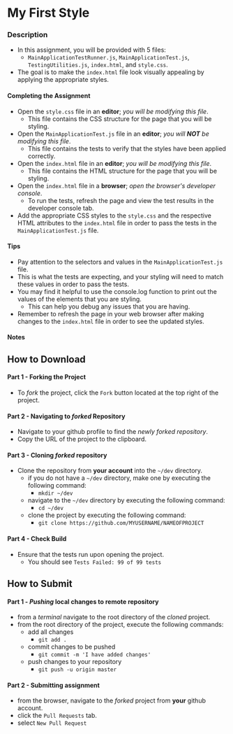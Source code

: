 # My First Style

### Description
* In this assignment, you will be provided with 5 files:
  * `MainApplicationTestRunner.js`, `MainApplicationTest.js`, `TestingUtilities.js`, `index.html`, and `style.css`.
* The goal is to make the `index.html` file look visually appealing by applying the appropriate styles.

#### Completing the Assignment
* Open the `style.css` file in an **editor**; _you will be modifying this file_.
  * This file contains the CSS structure for the page that you will be styling.
* Open the `MainApplicationTest.js` file in an **editor**; _you will **NOT** be modifying this file_.
  * This file contains the tests to verify that the styles have been applied correctly.
* Open the `index.html` file in an **editor**; _you will be modifying this file_.
  * This file contains the HTML structure for the page that you will be styling.
* Open the `index.html` file in a **browser**; _open the browser's developer console_.
  * To run the tests, refresh the page and view the test results in the developer console tab.
* Add the appropriate CSS styles to the `style.css` and the respective HTML attributes to the `index.html` file in order to pass the tests in the `MainApplicationTest.js` file.

#### Tips
* Pay attention to the selectors and values in the `MainApplicationTest.js` file.
* This is what the tests are expecting, and your styling will need to match these values in order to pass the tests.
* You may find it helpful to use the console.log function to print out the values of the elements that you are styling.
  * This can help you debug any issues that you are having.
* Remember to refresh the page in your web browser after making changes to the `index.html` file in order to see the updated styles.



#### Notes





## How to Download

#### Part 1 - Forking the Project
* To _fork_ the project, click the `Fork` button located at the top right of the project.


#### Part 2 - Navigating to _forked_ Repository
* Navigate to your github profile to find the _newly forked repository_.
* Copy the URL of the project to the clipboard.

#### Part 3 - Cloning _forked_ repository
* Clone the repository from **your account** into the `~/dev` directory.
  * if you do not have a `~/dev` directory, make one by executing the following command:
    * `mkdir ~/dev`
  * navigate to the `~/dev` directory by executing the following command:
    * `cd ~/dev`
  * clone the project by executing the following command:
    * `git clone https://github.com/MYUSERNAME/NAMEOFPROJECT`

#### Part 4 - Check Build
* Ensure that the tests run upon opening the project.
    * You should see `Tests Failed: 99 of 99 tests`







## How to Submit

#### Part 1 -  _Pushing_ local changes to remote repository
* from a _terminal_ navigate to the root directory of the _cloned_ project.
* from the root directory of the project, execute the following commands:
    * add all changes
      * `git add .`
    * commit changes to be pushed
      * `git commit -m 'I have added changes'`
    * push changes to your repository
      * `git push -u origin master`

#### Part 2 - Submitting assignment
* from the browser, navigate to the _forked_ project from **your** github account.
* click the `Pull Requests` tab.
* select `New Pull Request`
